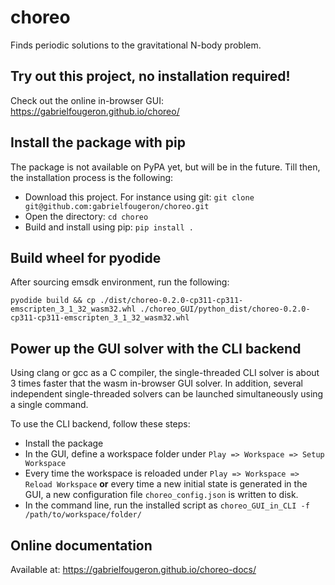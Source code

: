 # choreo
Finds periodic solutions to the gravitational N-body problem. 

## Try out this project, no installation required!

Check out the online in-browser GUI: https://gabrielfougeron.github.io/choreo/

## Install the package with pip

The package is not available on PyPA yet, but will be in the future.
Till then, the installation process is the following:

 - Download this project. For instance using git: `git clone git@github.com:gabrielfougeron/choreo.git`
 - Open the directory: `cd choreo`
 - Build and install using pip: `pip install .`

## Build wheel for pyodide

After sourcing emsdk environment, run the following:

```
pyodide build && cp ./dist/choreo-0.2.0-cp311-cp311-emscripten_3_1_32_wasm32.whl ./choreo_GUI/python_dist/choreo-0.2.0-cp311-cp311-emscripten_3_1_32_wasm32.whl
```

## Power up the GUI solver with the CLI backend
Using clang or gcc as a C compiler, the single-threaded CLI solver is about 3 times faster that the wasm in-browser GUI solver. In addition, several independent single-threaded solvers can be launched simultaneously using a single command.

To use the CLI backend, follow these steps:

- Install the package
- In the GUI, define a workspace folder under `Play => Workspace => Setup Workspace`
- Every time the workspace is reloaded under `Play => Workspace => Reload Workspace` **or** every time a new initial state is generated in the GUI, a new configuration file `choreo_config.json` is written to disk.
- In the command line, run the installed script as `choreo_GUI_in_CLI -f /path/to/workspace/folder/` 

## Online documentation

Available at: https://gabrielfougeron.github.io/choreo-docs/
